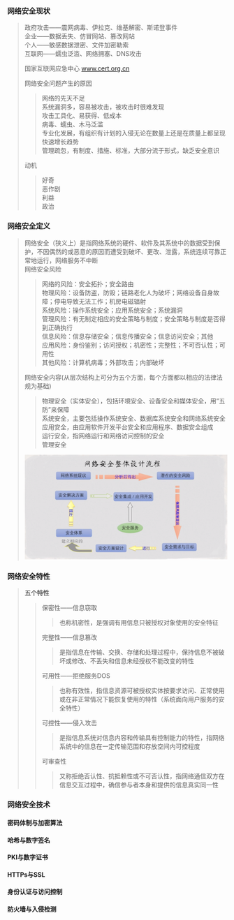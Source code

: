 ### 网络安全现状  
> 政府攻击——震网病毒、伊拉克、维基解密、斯诺登事件  
> 企业——数据丢失、仿冒网站、篡改网站  
> 个人——敏感数据泄密、文件加密勒索  
> 互联网——蠕虫泛滥、网络拥塞、DNS攻击  
> 
> 国家互联网应急中心 www.cert.org.cn  
> 
> 网络安全问题产生的原因  
>> 网络的先天不足  
>> 系统漏洞多，容易被攻击，被攻击时很难发现  
>> 攻击工具化、易获得、低成本  
>> 病毒、蠕虫、木马泛滥  
>> 专业化发展，有组织有计划的入侵无论在数量上还是在质量上都呈现快速增长趋势  
>> 管理疏忽，有制度、措施、标准，大部分流于形式，缺乏安全意识  
>
> 动机  
>> 好奇  
>> 恶作剧  
>> 利益  
>> 政治  
>
### 网络安全定义  
> 网络安全（狭义上）是指网络系统的硬件、软件及其系统中的数据受到保护，不因偶然的或恶意的原因而遭受到破坏、更改、泄露，系统连续可靠正常地运行，网络服务不中断  
> 网络安全风险  
>> 网络的风险：安全拓扑；安全路由  
>> 物理风险：设备防盗，防毁；链路老化人为破坏；网络设备自身故障；停电导致无法工作；机房电磁辐射  
>> 系统风险：操作系统安全；应用系统安全；系统漏洞  
>> 管理风险：有无制定相应的安全策略与制度；安全策略与制度是否得到正确执行  
>> 信息风险：信息存储安全；信息传播安全；信息访问安全；其他  
>> 应用风险：身份鉴别；访问授权；机密性；完整性；不可否认性；可用性  
>> 其他风险：计算机病毒；外部攻击；内部破坏  
>
> 网络安全内容(从层次结构上可分为五个方面，每个方面都以相应的法律法规为基础)  
>> 物理安全（实体安全），包括环境安全、设备安全和媒体安全，用“五防”来保障  
>> 系统安全，主要包括操作系统安全、数据库系统安全和网络系统安全  
>> 应用安全，由应用软件开发平台安全和应用程序、数据安全组成  
>> 运行安全，指网络运行和网络访问控制的安全  
>> 管理安全
>
> ![image1](https://github.com/onshero/PCN/blob/picture/%E7%BD%91%E7%BB%9C%E5%AE%89%E5%85%A8%E6%95%B4%E4%BD%93%E8%AE%BE%E8%AE%A1%E6%B5%81%E7%A8%8B.png)  
### 网络安全特性  
> **五个特性**  
>> 保密性——信息窃取  
>>> 也称机密性，是强调有用信息只被授权对象使用的安全特征  
>>
>> 完整性——信息篡改  
>>> 是指信息在传输、交换、存储和处理过程中，保持信息不被破坏或修改、不丢失和信息未经授权不能改变的特性  
>>
>> 可用性——拒绝服务DOS  
>>> 也称有效性，指信息资源可被授权实体按要求访问、正常使用或在非正常情况下能恢复使用的特性（系统面向用户服务的安全特性）  
>>
>> 可控性——侵入攻击  
>>> 是指信息系统对信息内容和传输具有控制能力的特性，指网络系统中的信息在一定传输范围和存放空间内可控程度  
>>
>> 可审查性  
>>> 又称拒绝否认性、抗抵赖性或不可否认性，指网络通信双方在信息交互过程中，确信参与者本身和提供的信息真实同一性  
>>
>
### 网络安全技术
#### 密码体制与加密算法  
#### 哈希与数字签名  
#### PKI与数字证书  
#### HTTPs与SSL  
#### 身份认证与访问控制  
#### 防火墙与入侵检测  
